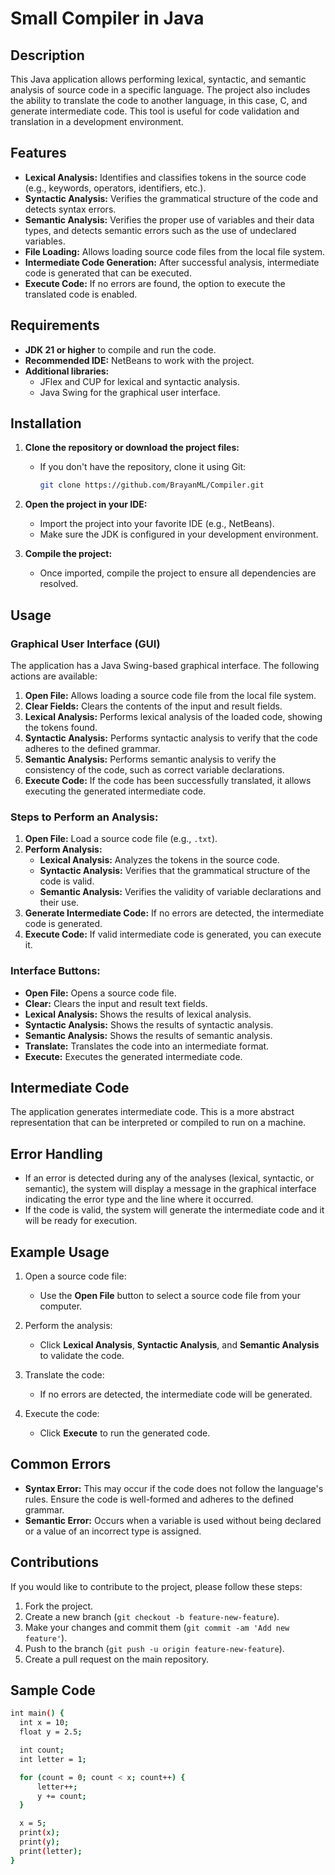 # **Small Compiler in Java**

## **Description**

This Java application allows performing lexical, syntactic, and semantic analysis of source code in a specific language. The project also includes the ability to translate the code to another language, in this case, C, and generate intermediate code. This tool is useful for code validation and translation in a development environment.

## **Features**

- **Lexical Analysis:** Identifies and classifies tokens in the source code (e.g., keywords, operators, identifiers, etc.).
- **Syntactic Analysis:** Verifies the grammatical structure of the code and detects syntax errors.
- **Semantic Analysis:** Verifies the proper use of variables and their data types, and detects semantic errors such as the use of undeclared variables.
- **File Loading:** Allows loading source code files from the local file system.
- **Intermediate Code Generation:** After successful analysis, intermediate code is generated that can be executed.
- **Execute Code:** If no errors are found, the option to execute the translated code is enabled.

## **Requirements**

- **JDK 21 or higher** to compile and run the code.
- **Recommended IDE:** NetBeans to work with the project.
- **Additional libraries:**
  - JFlex and CUP for lexical and syntactic analysis.
  - Java Swing for the graphical user interface.

## **Installation**

1. **Clone the repository or download the project files:**
   - If you don't have the repository, clone it using Git:
     ```bash
     git clone https://github.com/BrayanML/Compiler.git
     ```

2. **Open the project in your IDE:**
   - Import the project into your favorite IDE (e.g., NetBeans).
   - Make sure the JDK is configured in your development environment.

3. **Compile the project:**
   - Once imported, compile the project to ensure all dependencies are resolved.

## **Usage**

### **Graphical User Interface (GUI)**

The application has a Java Swing-based graphical interface. The following actions are available:

1. **Open File:** Allows loading a source code file from the local file system.
2. **Clear Fields:** Clears the contents of the input and result fields.
3. **Lexical Analysis:** Performs lexical analysis of the loaded code, showing the tokens found.
4. **Syntactic Analysis:** Performs syntactic analysis to verify that the code adheres to the defined grammar.
5. **Semantic Analysis:** Performs semantic analysis to verify the consistency of the code, such as correct variable declarations.
6. **Execute Code:** If the code has been successfully translated, it allows executing the generated intermediate code.

### **Steps to Perform an Analysis:**

1. **Open File:** Load a source code file (e.g., `.txt`).
2. **Perform Analysis:**
   - **Lexical Analysis:** Analyzes the tokens in the source code.
   - **Syntactic Analysis:** Verifies that the grammatical structure of the code is valid.
   - **Semantic Analysis:** Verifies the validity of variable declarations and their use.
3. **Generate Intermediate Code:** If no errors are detected, the intermediate code is generated.
4. **Execute Code:** If valid intermediate code is generated, you can execute it.

### **Interface Buttons:**
- **Open File:** Opens a source code file.
- **Clear:** Clears the input and result text fields.
- **Lexical Analysis:** Shows the results of lexical analysis.
- **Syntactic Analysis:** Shows the results of syntactic analysis.
- **Semantic Analysis:** Shows the results of semantic analysis.
- **Translate:** Translates the code into an intermediate format.
- **Execute:** Executes the generated intermediate code.

## **Intermediate Code**

The application generates intermediate code. This is a more abstract representation that can be interpreted or compiled to run on a machine.

## **Error Handling**

- If an error is detected during any of the analyses (lexical, syntactic, or semantic), the system will display a message in the graphical interface indicating the error type and the line where it occurred.
- If the code is valid, the system will generate the intermediate code and it will be ready for execution.

## **Example Usage**

1. Open a source code file:
   - Use the **Open File** button to select a source code file from your computer.
   
2. Perform the analysis:
   - Click **Lexical Analysis**, **Syntactic Analysis**, and **Semantic Analysis** to validate the code.

3. Translate the code:
   - If no errors are detected, the intermediate code will be generated.

4. Execute the code:
   - Click **Execute** to run the generated code.

## **Common Errors**

- **Syntax Error:** This may occur if the code does not follow the language's rules. Ensure the code is well-formed and adheres to the defined grammar.
- **Semantic Error:** Occurs when a variable is used without being declared or a value of an incorrect type is assigned.

## **Contributions**

If you would like to contribute to the project, please follow these steps:

1. Fork the project.
2. Create a new branch (`git checkout -b feature-new-feature`).
3. Make your changes and commit them (`git commit -am 'Add new feature'`).
4. Push to the branch (`git push -u origin feature-new-feature`).
5. Create a pull request on the main repository.

## **Sample Code**

```bash
int main() {
  int x = 10;
  float y = 2.5;

  int count;
  int letter = 1;

  for (count = 0; count < x; count++) {
      letter++;
      y += count;
  }

  x = 5; 
  print(x);
  print(y);
  print(letter);
}
